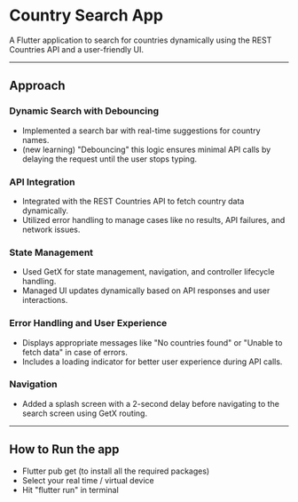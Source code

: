 # Country Search App

A Flutter application to search for countries dynamically using the REST Countries API and a user-friendly UI.

---

## Approach

### Dynamic Search with Debouncing
- Implemented a search bar with real-time suggestions for country names.
- (new learning) "Debouncing" this logic ensures minimal API calls by delaying the request until the user stops typing.

### API Integration
- Integrated with the REST Countries API to fetch country data dynamically.
- Utilized error handling to manage cases like no results, API failures, and network issues.

### State Management
- Used GetX for state management, navigation, and controller lifecycle handling.
- Managed UI updates dynamically based on API responses and user interactions.

### Error Handling and User Experience
- Displays appropriate messages like "No countries found" or "Unable to fetch data" in case of errors.
- Includes a loading indicator for better user experience during API calls.

### Navigation
- Added a splash screen with a 2-second delay before navigating to the search screen using GetX routing.

---

## How to Run the app 
- Flutter pub get (to install all the required packages)
- Select your real time / virtual device 
- Hit "flutter run" in terminal


